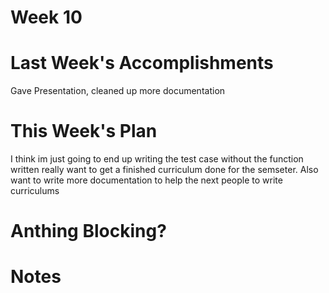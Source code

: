 # Week 10
# Last Week's Accomplishments
Gave Presentation, cleaned up more documentation
# This Week's Plan  
I think im just going to end up writing the test case without the function written really want to get a finished curriculum done for the semseter. Also want to write more documentation to help the next people to write curriculums
# Anthing Blocking?

# Notes
